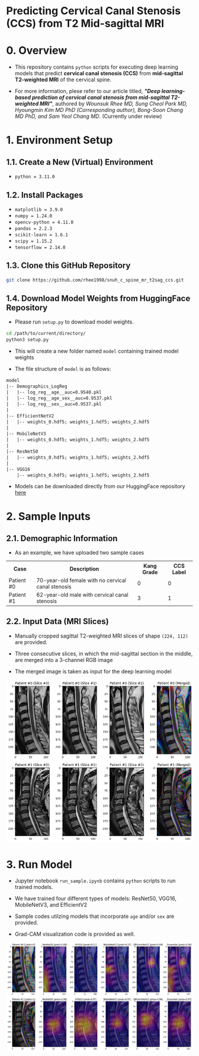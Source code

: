 # **Predicting Cervical Canal Stenosis (CCS) from T2 Mid-sagittal MRI**

# **0. Overview**

* This repository contains `python` scripts for executing deep learning models that predict **cervical canal stenosis (CCS)** from **mid-sagittal T2-weighted MRI** of the cervical spine.

* For more information, plese refer to our article titled, ***"Deep learning-based prediction of cervical canal stenosis from mid-sagittal T2-weighted MRI"***, authored by *Wounsuk Rhee MD, Sung Cheol Park MD, Hyoungmin Kim MD PhD (Corresponding author), Bong-Soon Chang MD PhD, and Sam Yeol Chang MD*. (Currently under review)


# **1. Environment Setup**
## **1.1. Create a New (Virtual) Environment**
* `python = 3.11.0`

## **1.2. Install Packages**
* `matplotlib = 3.9.0`
* `numpy = 1.24.0`
* `opencv-python = 4.11.0`
* `pandas = 2.2.3`
* `scikit-learn = 1.6.1`
* `scipy = 1.15.2`
* `tensorflow = 2.14.0`

## **1.3. Clone this GitHub Repository**

```bash
git clone https://github.com/rhee1998/snuh_c_spine_mr_t2sag_ccs.git
```

## **1.4. Download Model Weights from HuggingFace Repository**

* Please run `setup.py` to download model weights.
```bash
cd /path/to/current/directory/
python3 setup.py
```

* This will create a new folder named `model` containing trained model weights

* The file structure of `model` is as follows:
```text
model
|-- Demographics_LogReg
|   |-- log_reg__age__auc=0.9540.pkl
|   |-- log_reg__age_sex__auc=0.9537.pkl
|   |-- log_reg__sex__auc=0.9537.pkl
|
|-- EfficientNetV2
|   |-- weights_0.hdf5; weights_1.hdf5; weights_2.hdf5
|
|-- MobileNetV3
|   |-- weights_0.hdf5; weights_1.hdf5; weights_2.hdf5
|
|-- ResNet50
|   |-- weights_0.hdf5; weights_1.hdf5; weights_2.hdf5
|
|-- VGG16
    |-- weights_0.hdf5; weights_1.hdf5; weights_2.hdf5
```

* Models can be downloaded directly from our HuggingFace repository [here](https://huggingface.co/rhee1998/snuh_c_spine_mr_t2sag_ccs/tree/main)

# **2. Sample Inputs**
## **2.1. Demographic Information**
* As an example, we have uploaded two sample cases

<table>
    <tr>
        <th style="background-color": #f0f0f0;">Case</th>
        <th style="background-color": #f0f0f0;">Description</th>
        <th style="background-color": #f0f0f0;">Kang Grade</th>
        <th style="background-color": #f0f0f0;">CCS Label</th>
    </tr>
    <tr></tr>
    <tr>
        <td>Patient #0</td>
        <td>70-year-old female with no cervical canal stenosis</td>
        <td>0</td>
        <td>0</td>
    </tr>
    <tr></tr>
    <tr>
        <td>Patient #1</td>
        <td>62-year-old male with cervical canal stenosis</td>
        <td>3</td>
        <td>1</td>
    </tr>
</table>

## **2.2. Input Data (MRI Slices)**

* Manually cropped sagittal T2-weighted MRI slices of shape `(224, 112)` are provided.

* Three consecutive slices, in which the mid-sagittal section in the middle, are merged into a 3-channel RGB image

* The merged image is taken as input for the deep learning model

![](images/sample_inputs.png)


# **3. Run Model**

* Jupyter notebook `run_sample.ipynb` contains `python` scripts to run trained models.

* We have trained four different types of models: ResNet50, VGG16, MobileNetV3, and EfficientV2

* Sample codes utilzing models that incorporate `age` and/or `sex` are provided.

* Grad-CAM visualization code is provided as well.

![](images/results_grad_cam.png)
